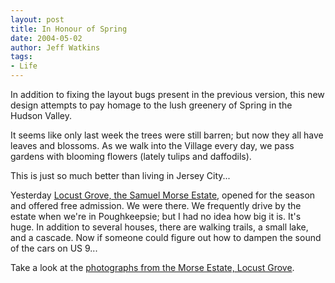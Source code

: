 ```yaml
---
layout: post
title: In Honour of Spring
date: 2004-05-02
author: Jeff Watkins
tags:
- Life
---
```


<p>In addition to fixing the layout bugs present in the previous
version, this new design attempts to pay homage to the lush greenery of
Spring in the Hudson Valley.</p>
<p>It seems like only last week the trees were still barren; but now
they all have leaves and blossoms. As we walk into the Village every
day, we pass gardens with blooming flowers (lately tulips and
daffodils).</p>
<p>This is just so much better than living in Jersey City...</p>
<p>Yesterday <a
href="http://www.morsehistoricsite.org/index.html">Locust Grove, the
Samuel Morse Estate</a>, opened for the season and offered free
admission. We were there. We frequently drive by the estate when we're
in Poughkeepsie; but I had no idea how big it is. It's huge. In
addition to several houses, there are walking trails, a small lake, and
a cascade. Now if someone could figure out how to dampen the sound of
the cars on US 9...</p>
<p>Take a look at the <a
href="http://metrocat.org/photography/the-morse-estate">photographs
from the Morse Estate, Locust Grove</a>.</p>